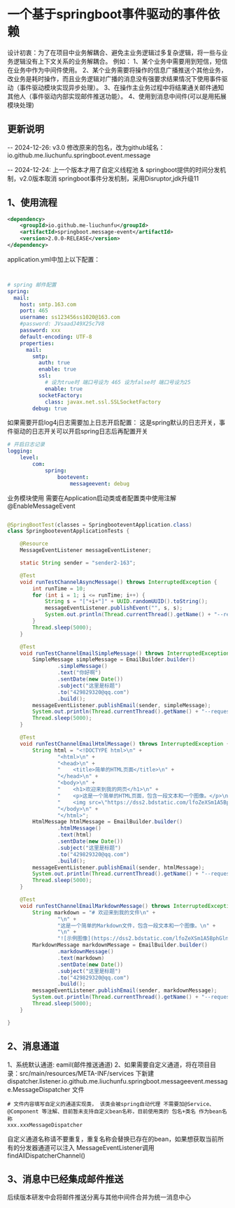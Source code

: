# 一个基于springboot事件驱动的事件依赖

设计初衷：为了在项目中业务解耦合、避免主业务逻辑过多复杂逻辑，将一些与业务逻辑没有上下文关系的业务解耦合。
例如：
1、某个业务中需要用到短信，短信在业务中作为中间件使用。
2、某个业务需要将操作的信息广播推送个其他业务，改业务是耗时操作，而且业务逻辑对广播的消息没有强要求结果情况下使用事件驱动（事件驱动模块实现异步处理）。
3、在操作主业务过程中将结果通关邮件通知其他人（事件驱动内部实现邮件推送功能）。
4、使用到消息中间件(可以是用拓展模块处理)

## 更新说明

-- 2024-12-26:
v3.0 修改原来的包名，改为github域名：io.github.me.liuchunfu.springboot.event.message

-- 2024-12-24:
上一个版本才用了自定义线程池 & springboot提供的时间分发机制，v2.0版本取消 springboot事件分发机制，采用Disruptor,jdk升级11


## 1、使用流程

~~~xml
<dependency>
    <groupId>io.github.me-liuchunfu</groupId>
    <artifactId>springboot.message-event</artifactId>
    <version>2.0.0-RELEASE</version>
</dependency>
~~~

application.yml中加上以下配置：
~~~yml


# spring 邮件配置
spring:
  mail:
    host: smtp.163.com
    port: 465
    username: ss123456ss1020@163.com
    #password: JVsaadJ49X25c7V8
    password: xxx
    default-encoding: UTF-8
    properties:
      mail:
        smtp:
          auth: true
          enable: true
          ssl:
            # 设为true时 端口号设为 465 设为false时 端口号设为25
            enable: true
          socketFactory:
            class: javax.net.ssl.SSLSocketFactory
        debug: true
~~~

如果需要开启log4j日志需要加上日志开启配置：
这是spring默认的日志开关，事件驱动的日志开关可以开启spring日志后再配置开关

~~~yaml
# 开启日志记录
logging:
    level:
        com:
            spring:
                bootevent:
                    messageevent: debug

~~~

业务模块使用
需要在Application启动类或者配置类中使用注解
@EnableMessageEvent

~~~java

@SpringBootTest(classes = SpringbooteventApplication.class)
class SpringbooteventApplicationTests {

    @Resource
    MessageEventListener messageEventListener;

    static String sender = "sender2-163";

    @Test
    void runTestChannelAsyncMessage() throws InterruptedException {
        int runTime = 10;
        for (int i = 1; i <= runTime; i++) {
            String s = "["+i+"]" + UUID.randomUUID().toString();
            messageEventListener.publishEvent("", s, s);
            System.out.println(Thread.currentThread().getName() + "--request:" + s);
        }
        Thread.sleep(5000);
    }

    @Test
    void runTestChannelEmailSimpleMessage() throws InterruptedException {
        SimpleMessage simpleMessage = EmailBuilder.builder()
                .simpleMessage()
                .text("你好啊")
                .sentDate(new Date())
                .subject("这里是标题")
                .to("429829320@qq.com")
                .build();
        messageEventListener.publishEmail(sender, simpleMessage);
        System.out.println(Thread.currentThread().getName() + "--request:");
        Thread.sleep(5000);
    }

    @Test
    void runTestChannelEmailHtmlMessage() throws InterruptedException {
        String html = "<!DOCTYPE html>\n" +
                "<html>\n" +
                "<head>\n" +
                "    <title>简单的HTML页面</title>\n" +
                "</head>\n" +
                "<body>\n" +
                "    <h1>欢迎来到我的网页</h1>\n" +
                "    <p>这是一个简单的HTML页面，包含一段文本和一个图像。</p>\n" +
                "    <img src=\"https://dss2.bdstatic.com/lfoZeXSm1A5BphGlnYG/skin/877.jpg?2\" alt=\"示例图像\">\n" +
                "</body>\n" +
                "</html>";
        HtmlMessage htmlMessage = EmailBuilder.builder()
                .htmlMessage()
                .text(html)
                .sentDate(new Date())
                .subject("这里是标题")
                .to("429829320@qq.com")
                .build();
        messageEventListener.publishEmail(sender, htmlMessage);
        System.out.println(Thread.currentThread().getName() + "--request:");
        Thread.sleep(5000);
    }

    @Test
    void runTestChannelEmailMarkdownMessage() throws InterruptedException {
        String markdown = "# 欢迎来到我的文件\n" +
                "\n" +
                "这是一个简单的Markdown文件，包含一段文本和一个图像。\n" +
                "\n" +
                "![示例图像](https://dss2.bdstatic.com/lfoZeXSm1A5BphGlnYG/skin/877.jpg?2)";
        MarkdownMessage markdownMessage = EmailBuilder.builder()
                .markdownMessage()
                .text(markdown)
                .sentDate(new Date())
                .subject("这里是标题")
                .to("429829320@qq.com")
                .build();
        messageEventListener.publishEmail(sender, markdownMessage);
        System.out.println(Thread.currentThread().getName() + "--request:");
        Thread.sleep(5000);
    }

}
~~~


## 2、消息通道

1、系统默认通道: eamil(邮件推送通道)
2、如果需要自定义通道，将在项目目录：src/main/resources/META-INF/services 下新建 dispatcher.listener.io.github.me.liuchunfu.springboot.messageevent.message.MessageDispatcher 文件
~~~properties
# 文件内容填写自定义的通道实现类， 该类会被spring自动代理 不需要加@Service、@Component 等注解、目前暂未支持自定义bean名称，目前使用类的 包名+类名 作为bean名称
xxx.xxxMessageDispatcher

~~~
自定义通道名称请不要重复，重复名称会替换已存在的bean，如果想获取当前所有的分发器通道可以注入 MessageEventListener调用findAllDispatcherChannel()


## 3、消息中已经集成邮件推送
后续版本研发中会将邮件推送分离与其他中间件合并为统一消息中心


